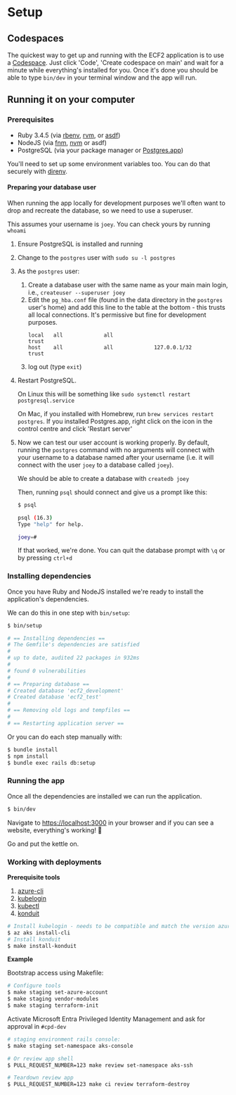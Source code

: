 # Setup

## Codespaces

The quickest way to get up and running with the ECF2 application is to use a [Codespace](https://github.com/features/codespaces). Just click 'Code', 'Create codespace on main' and wait for a minute while everything's installed for you. Once it's done you should be able to type `bin/dev` in your terminal window and the app will run.

## Running it on your computer

### Prerequisites

* Ruby 3.4.5 (via [rbenv](https://github.com/rbenv/rbenv), [rvm](https://github.com/rvm/rvm), or [asdf](https://github.com/asdf-vm/asdf))
* NodeJS (via [fnm](https://github.com/Schniz/fnm), [nvm](https://github.com/nvm-sh/nvm) or asdf)
* PostgreSQL (via your package manager or [Postgres.app](https://postgresapp.com/))

You'll need to set up some environment variables too. You can do that securely with [direnv](https://direnv.net/).

#### Preparing your database user

When running the app locally for development purposes we'll often want to drop and recreate the database, so we need to use a superuser.

This assumes your username is `joey`. You can check yours by running `whoami`

1. Ensure PostgreSQL is installed and running
2. Change to the `postgres` user with `sudo su -l postgres`
3. As the `postgres` user:
    1. Create a database user with the same name as your main main login, i.e., `createuser --superuser joey`
    2. Edit the `pg_hba.conf` file (found in the data directory in the `postgres` user's home) and add this line to the table at the bottom - this trusts all local connections. It's permissive but fine for development purposes.
       ```
       local   all             all                                     trust
       host    all             all             127.0.0.1/32            trust
       ```
    3. log out (type `exit`)
4. Restart PostgreSQL.

   On Linux this will be something like `sudo systemctl restart postgresql.service`

   On Mac, if you installed with Homebrew, run `brew services restart postgres`. If you installed Postgres.app, right click on the icon in the control centre and click 'Restart server'
5. Now we can test our user account is working properly. By default, running the `postgres` command with no arguments will connect with your username to a database named after your username (i.e. it will connect with the user `joey` to a database called `joey`).

   We should be able to create a database with `createdb joey`

   Then, running `psql` should connect and give us a prompt like this:

   ```sh
   $ psql

   psql (16.3)
   Type "help" for help.

   joey=#
   ```

   If that worked, we're done. You can quit the database prompt with `\q` or by pressing `ctrl+d`


### Installing dependencies

Once you have Ruby and NodeJS installed we're ready to install the application's dependencies.

We can do this in one step with `bin/setup`:

```sh
$ bin/setup

# == Installing dependencies ==
# The Gemfile's dependencies are satisfied
#
# up to date, audited 22 packages in 932ms
#
# found 0 vulnerabilities
#
# == Preparing database ==
# Created database 'ecf2_development'
# Created database 'ecf2_test'
#
# == Removing old logs and tempfiles ==
#
# == Restarting application server ==
```

Or you can do each step manually with:

```sh
$ bundle install
$ npm install
$ bundle exec rails db:setup
```

### Running the app

Once all the dependencies are installed we can run the application.

```sh
$ bin/dev
```

Navigate to [https://localhost:3000](https://localhost:3000) in your browser and if you can see a website, everything's working! 🥳

Go and put the kettle on.

### Working with deployments

**Prerequisite tools**

1. [azure-cli](https://learn.microsoft.com/en-gb/cli/azure/install-azure-cli)
2. [kubelogin](https://azure.github.io/kubelogin/install.html)
3. [kubectl](https://kubernetes.io/docs/tasks/tools/)
4. [konduit](https://github.com/DFE-Digital/teacher-services-cloud)

```sh
# Install kubelogin - needs to be compatible and match the version azure-cli
$ az aks install-cli
# Install konduit
$ make install-konduit
```

**Example**

Bootstrap access using Makefile:

```sh
# Configure tools
$ make staging set-azure-account
$ make staging vendor-modules
$ make staging terraform-init
```

Activate Microsoft Entra Privileged Identity Management and ask for approval in `#cpd-dev`

```sh
# staging environment rails console:
$ make staging set-namespace aks-console

# Or review app shell
$ PULL_REQUEST_NUMBER=123 make review set-namespace aks-ssh

# Teardown review app
$ PULL_REQUEST_NUMBER=123 make ci review terraform-destroy
```
